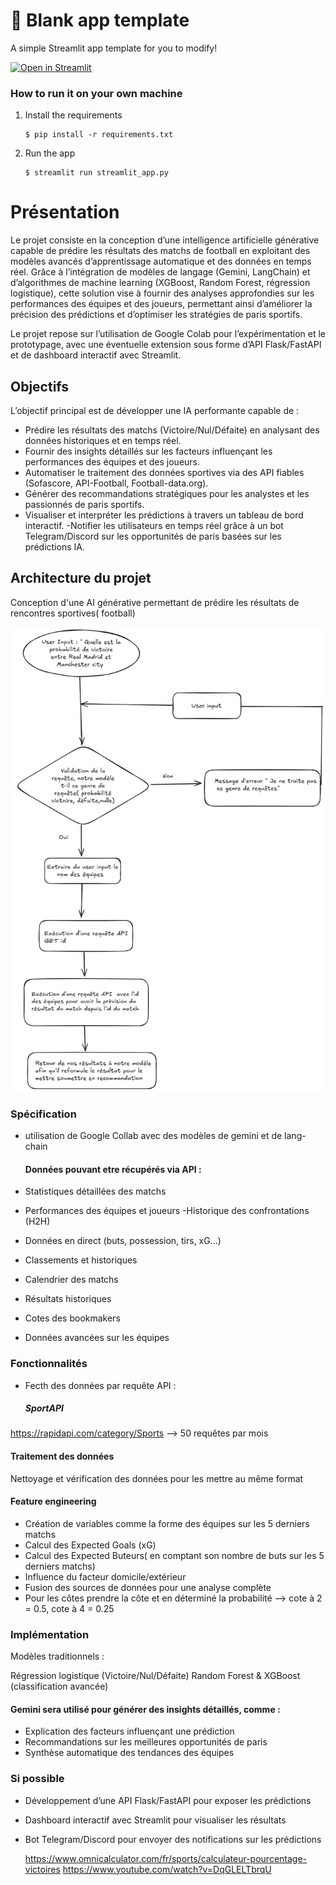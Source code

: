 # 🎈 Blank app template

A simple Streamlit app template for you to modify!

[![Open in Streamlit](https://static.streamlit.io/badges/streamlit_badge_black_white.svg)](https://blank-app-template.streamlit.app/)

### How to run it on your own machine

1. Install the requirements

   ```
   $ pip install -r requirements.txt
   ```

2. Run the app

   ```
   $ streamlit run streamlit_app.py
   ```


# Présentation 

Le projet consiste en la conception d’une intelligence artificielle générative capable de prédire les résultats des matchs de football en exploitant des modèles avancés d’apprentissage automatique et des données en temps réel. Grâce à l’intégration de modèles de langage (Gemini, LangChain) et d’algorithmes de machine learning (XGBoost, Random Forest, régression logistique), cette solution vise à fournir des analyses approfondies sur les performances des équipes et des joueurs, permettant ainsi d’améliorer la précision des prédictions et d’optimiser les stratégies de paris sportifs.

Le projet repose sur l’utilisation de Google Colab pour l’expérimentation et le prototypage, avec une éventuelle extension sous forme d’API Flask/FastAPI et de dashboard interactif avec Streamlit.

## Objectifs 

L’objectif principal est de développer une IA performante capable de :

- Prédire les résultats des matchs (Victoire/Nul/Défaite) en analysant des données historiques et en temps réel.
- Fournir des insights détaillés sur les facteurs influençant les performances des équipes et des joueurs.
- Automatiser le traitement des données sportives via des API fiables (Sofascore, API-Football, Football-data.org).
- Générer des recommandations stratégiques pour les analystes et les passionnés de paris sportifs.
- Visualiser et interpréter les prédictions à travers un tableau de bord interactif.
-Notifier les utilisateurs en temps réel grâce à un bot Telegram/Discord sur les opportunités de paris basées sur les prédictions IA.

## Architecture du projet 


Conception d'une AI générative permettant de prédire les résultats de rencontres sportives( football) 


![Schéma architecture](schéma.png)


### Spécification 

- utilisation de Google Collab avec des modèles de gemini et de lang-chain 

  #### Données pouvant etre récupérés via API :
- Statistiques détaillées des matchs
- Performances des équipes et joueurs
 -Historique des confrontations (H2H)
- Données en direct (buts, possession, tirs, xG…)
- Classements et historiques
- Calendrier des matchs
- Résultats historiques
- Cotes des bookmakers
- Données avancées sur les équipes



### Fonctionnalités 

- Fecth des données par requête API :


  ##### SportAPI
https://rapidapi.com/category/Sports --> 50 requêtes par mois



  #### Traitement des données

  Nettoyage et vérification des données pour les mettre au même format

  #### Feature engineering

  - Création de variables comme la forme des équipes sur les 5 derniers matchs
  - Calcul des Expected Goals (xG)
  - Calcul des Expected Buteurs( en comptant son nombre de buts sur les 5 derniers matchs) 
  - Influence du facteur domicile/extérieur
  - Fusion des sources de données pour une analyse complète
  - Pour les côtes prendre la côte et en déterminé la probabilité --> cote à 2 = 0.5, cote à 4 = 0.25
    

### Implémentation 

Modèles traditionnels :

Régression logistique (Victoire/Nul/Défaite)
Random Forest & XGBoost (classification avancée)

#### Gemini sera utilisé pour générer des insights détaillés, comme :
- Explication des facteurs influençant une prédiction
- Recommandations sur les meilleures opportunités de paris
- Synthèse automatique des tendances des équipes

### Si possible 
- Développement d’une API Flask/FastAPI pour exposer les prédictions
- Dashboard interactif avec Streamlit pour visualiser les résultats
- Bot Telegram/Discord pour envoyer des notifications sur les prédictions

  https://www.omnicalculator.com/fr/sports/calculateur-pourcentage-victoires
  https://www.youtube.com/watch?v=DqGLELTbrqU
